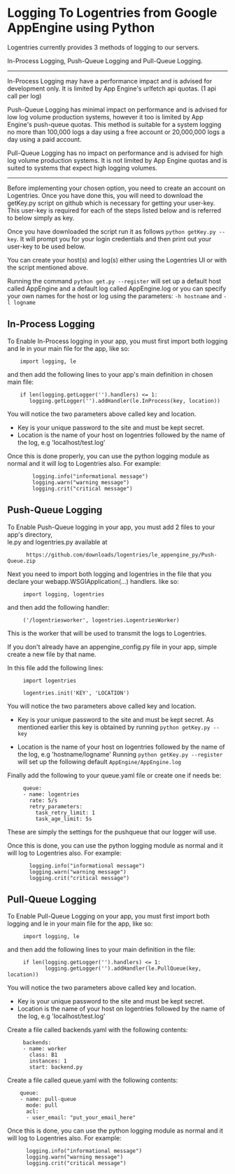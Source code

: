 Logging To Logentries from Google AppEngine using Python
========================================================

Logentries currently provides 3 methods of logging to our servers.

In-Process Logging, Push-Queue Logging and Pull-Queue Logging.

--------------------------------------------------------------

In-Process Logging may have a performance impact and is advised for development only. 
It is limited by App Engine's urlfetch api quotas. (1 api call per log)
 
Push-Queue Logging has minimal impact on performance and is advised for low log volume 
production systems, however it too is limited by App Engine's push-queue quotas. 
This method is suitable for a system logging no more than 100,000 logs a day using a 
free account or 20,000,000 logs a day using a paid account.

Pull-Queue Logging has no impact on performance and is advised for high log volume 
production systems. It is not limited by App Engine quotas and is suited to systems
that expect high logging volumes.

-----------------------------------------------------------------------------------

Before implementing your chosen option, you need to create an account on Logentries. Once you have done this,
you will need to download the getKey.py script on github which is necessary for getting your user-key.
This user-key is required for each of the steps listed below and is referred to below simply as key.

Once you have downloaded the script run it as follows `python getKey.py --key`.  It will prompt you for
your login credentials and then print out your user-key to be used below.

You can create your host(s) and log(s) either using the Logentries UI or with the script mentioned above.

Running the command `python get.py --register` will set up a default host called AppEngine and a default log
called AppEngine.log or you can specify your own names for the host or log using the parameters:
`-h hostname` and `-l logname`

In-Process Logging
------------------

To Enable In-Process logging in your app, you must first import both logging and le in your main file for the app,
like so:

        import logging, le

and then add the following lines to your app's main definition in chosen main file:

        if len(logging.getLogger('').handlers) <= 1:
           logging.getLogger('').addHandler(le.InProcess(key, location))

You will notice the two parameters above called key and location.

  - Key is your unique password to the site and must be kept secret.
  - Location is the name of your host on logentries followed by the name of the log, e.g 'localhost/test.log'

Once this is done properly, you can use the python logging module as normal and it will log to Logentries also.
For example:  

            logging.info("informational message")
            logging.warn("warning message")
            logging.crit("critical message")

Push-Queue Logging
------------------

To Enable Push-Queue logging in your app, you must add 2 files to your app's directory,  
le.py and logentries.py available at  

          https://github.com/downloads/logentries/le_appengine_py/Push-Queue.zip

Next you need to import both logging and logentries in the file that you declare
your webapp.WSGIApplication(...) handlers.
like so:

         import logging, logentries

and then add the following handler:

         ('/logentriesworker', logentries.LogentriesWorker)
         
This is the worker that will be used to transmit the logs to Logentries.

If you don't already have an appengine_config.py file in your app, simple create a new file by that name.

In this file add the following lines:

         import logentries
         
         logentries.init('KEY', 'LOCATION')

You will notice the two parameters above called key and location.

  - Key is your unique password to the site and must be kept secret. As mentioned earlier this key is
  obtained by running `python getKey.py --key`
  
  - Location is the name of your host on logentries followed by the name of the log, e.g 'hostname/logname'
  Running `python getKey.py --register` will set up the following default   `AppEngine/AppEngine.log` 
  
Finally add the following to your queue.yaml file or create one if needs be:

         queue:
         - name: logentries
           rate: 5/s
           retry_parameters:
             task_retry_limit: 1
             task_age_limit: 5s
             
These are simply the settings for the pushqueue that our logger will use.

Once this is done, you can use the python logging module as normal and it will log to Logentries also.
For example:

           logging.info("informational message")
           logging.warn("warning message")
           logging.crit("critical message")


Pull-Queue Logging
------------------

To Enable Pull-Queue Logging on your app, you must first import both logging and le in your main file for the app,
like so:

         import logging, le

and then add the following lines to your main definition in the file:

         if len(logging.getLogger('').handlers) <= 1:
                logging.getLogger('').addHandler(le.PullQueue(key, location))

You will notice the two parameters above called key and location.

  - Key is your unique password to the site and must be kept secret.
  - Location is the name of your host on logentries followed by the name of the log, e.g 'localhost/test.log'

Create a file called backends.yaml with the following contents:

         backends:
         - name: worker
           class: B1
           instances: 1
           start: backend.py


Create a file called queue.yaml with the following contents:

        queue:
        - name: pull-queue
          mode: pull
          acl:
          - user_email: "put_your_email_here"
  

Once this is done, you can use the python logging module as normal and it will log to Logentries also.
For example:

          logging.info("informational message")
          logging.warn("warning message")
          logging.crit("critical message")

